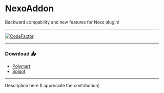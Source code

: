 # NexoAddon
Backward compability and new features for Nexo plugin!

---

[![CodeFactor](https://www.codefactor.io/repository/github/naimadx123/nexoaddon/badge)](https://www.codefactor.io/repository/github/naimadx123/nexoaddon)

---

### Download 📥
- [Polymart](https://polymart.org/r/6950)
- [Spigot](https://www.spigotmc.org/resources/nexoaddon.121241)

---
Description here (I appreciate the contribution)